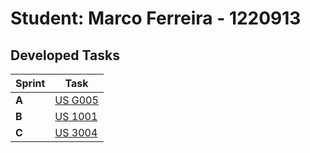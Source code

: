 # Student: Marco Ferreira - 1220913

## Developed Tasks

| Sprint | Task                            |
|--------|---------------------------------|
| **A**  | [US G005](../us_g002/readme.md) |
| **B**  | [US 1001](../us_g003/readme.md) |
| **C**  | [US 3004](../us_g001/readme.md) |
